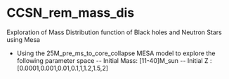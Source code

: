 # CCSN_rem_mass_dis
Exploration of Mass Distribution function of Black holes and Neutron Stars using Mesa

- Using the 25M_pre_ms_to_core_collapse MESA model to explore the following parameter space 
 -- Initial Mass: [11-40]M_sun
 -- Initial Z : [0.0001,0.001,0.01,0.1,1,1.2,1.5,2]

